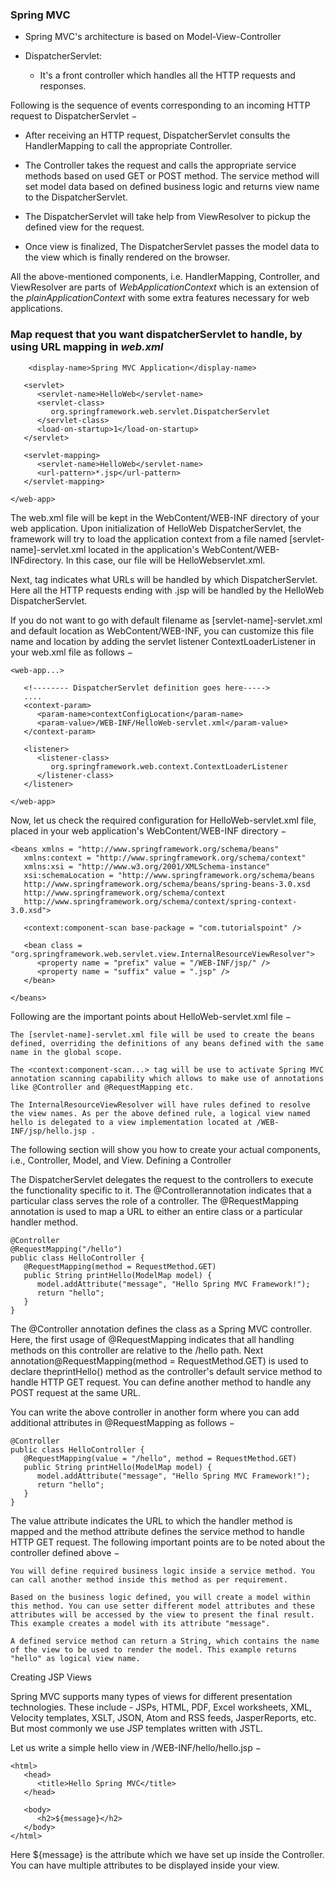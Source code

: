 ### Spring MVC 

* Spring MVC's architecture is based on Model-View-Controller

* DispatcherServlet:
    * It's a front controller which handles all the HTTP requests and responses.

Following is the sequence of events corresponding to an incoming HTTP request to DispatcherServlet −

*   After receiving an HTTP request, DispatcherServlet consults the HandlerMapping to call the appropriate Controller.

*   The Controller takes the request and calls the appropriate service methods based on used GET or POST method. The service method will set model data based on defined business logic and returns view name to the DispatcherServlet.

*   The DispatcherServlet will take help from ViewResolver to pickup the defined view for the request.

* Once view is finalized, The DispatcherServlet passes the model data to the view which is finally rendered on the browser.

All the above-mentioned components, i.e. HandlerMapping, Controller, and ViewResolver are parts of *WebApplicationContext* which is an extension of the *plainApplicationContext* with some extra features necessary for web applications.

### Map request that you want dispatcherServlet to handle, by using URL mapping in *web.xml*

```
    <display-name>Spring MVC Application</display-name>
   
   <servlet>
      <servlet-name>HelloWeb</servlet-name>
      <servlet-class>
         org.springframework.web.servlet.DispatcherServlet
      </servlet-class>
      <load-on-startup>1</load-on-startup>
   </servlet>

   <servlet-mapping>
      <servlet-name>HelloWeb</servlet-name>
      <url-pattern>*.jsp</url-pattern>
   </servlet-mapping>

</web-app>
```
The web.xml file will be kept in the WebContent/WEB-INF directory of your web application. Upon initialization of HelloWeb DispatcherServlet, the framework will try to load the application context from a file named [servlet-name]-servlet.xml located in the application's WebContent/WEB-INFdirectory. In this case, our file will be HelloWebservlet.xml.

Next, <servlet-mapping> tag indicates what URLs will be handled by which DispatcherServlet. Here all the HTTP requests ending with .jsp will be handled by the HelloWeb DispatcherServlet.

If you do not want to go with default filename as [servlet-name]-servlet.xml and default location as WebContent/WEB-INF, you can customize this file name and location by adding the servlet listener ContextLoaderListener in your web.xml file as follows −
```
<web-app...>

   <!-------- DispatcherServlet definition goes here----->
   ....
   <context-param>
      <param-name>contextConfigLocation</param-name>
      <param-value>/WEB-INF/HelloWeb-servlet.xml</param-value>
   </context-param>

   <listener>
      <listener-class>
         org.springframework.web.context.ContextLoaderListener
      </listener-class>
   </listener>
   
</web-app>
```
Now, let us check the required configuration for HelloWeb-servlet.xml file, placed in your web application's WebContent/WEB-INF directory −
```
<beans xmlns = "http://www.springframework.org/schema/beans"
   xmlns:context = "http://www.springframework.org/schema/context"
   xmlns:xsi = "http://www.w3.org/2001/XMLSchema-instance"
   xsi:schemaLocation = "http://www.springframework.org/schema/beans     
   http://www.springframework.org/schema/beans/spring-beans-3.0.xsd
   http://www.springframework.org/schema/context 
   http://www.springframework.org/schema/context/spring-context-3.0.xsd">

   <context:component-scan base-package = "com.tutorialspoint" />

   <bean class = "org.springframework.web.servlet.view.InternalResourceViewResolver">
      <property name = "prefix" value = "/WEB-INF/jsp/" />
      <property name = "suffix" value = ".jsp" />
   </bean>

</beans>
```
Following are the important points about HelloWeb-servlet.xml file −

    The [servlet-name]-servlet.xml file will be used to create the beans defined, overriding the definitions of any beans defined with the same name in the global scope.

    The <context:component-scan...> tag will be use to activate Spring MVC annotation scanning capability which allows to make use of annotations like @Controller and @RequestMapping etc.

    The InternalResourceViewResolver will have rules defined to resolve the view names. As per the above defined rule, a logical view named hello is delegated to a view implementation located at /WEB-INF/jsp/hello.jsp .

The following section will show you how to create your actual components, i.e., Controller, Model, and View.
Defining a Controller

The DispatcherServlet delegates the request to the controllers to execute the functionality specific to it. The @Controllerannotation indicates that a particular class serves the role of a controller. The @RequestMapping annotation is used to map a URL to either an entire class or a particular handler method.
```
@Controller
@RequestMapping("/hello")
public class HelloController { 
   @RequestMapping(method = RequestMethod.GET)
   public String printHello(ModelMap model) {
      model.addAttribute("message", "Hello Spring MVC Framework!");
      return "hello";
   }
}
```
The @Controller annotation defines the class as a Spring MVC controller. Here, the first usage of @RequestMapping indicates that all handling methods on this controller are relative to the /hello path. Next annotation@RequestMapping(method = RequestMethod.GET) is used to declare theprintHello() method as the controller's default service method to handle HTTP GET request. You can define another method to handle any POST request at the same URL.

You can write the above controller in another form where you can add additional attributes in @RequestMapping as follows −
```
@Controller
public class HelloController {
   @RequestMapping(value = "/hello", method = RequestMethod.GET)
   public String printHello(ModelMap model) {
      model.addAttribute("message", "Hello Spring MVC Framework!");
      return "hello";
   }
}
```

The value attribute indicates the URL to which the handler method is mapped and the method attribute defines the service method to handle HTTP GET request. The following important points are to be noted about the controller defined above −

    You will define required business logic inside a service method. You can call another method inside this method as per requirement.

    Based on the business logic defined, you will create a model within this method. You can use setter different model attributes and these attributes will be accessed by the view to present the final result. This example creates a model with its attribute "message".

    A defined service method can return a String, which contains the name of the view to be used to render the model. This example returns "hello" as logical view name.

Creating JSP Views

Spring MVC supports many types of views for different presentation technologies. These include - JSPs, HTML, PDF, Excel worksheets, XML, Velocity templates, XSLT, JSON, Atom and RSS feeds, JasperReports, etc. But most commonly we use JSP templates written with JSTL.

Let us write a simple hello view in /WEB-INF/hello/hello.jsp −
```
<html>
   <head>
      <title>Hello Spring MVC</title>
   </head>
   
   <body>
      <h2>${message}</h2>
   </body>
</html>
```

Here ${message} is the attribute which we have set up inside the Controller. You can have multiple attributes to be displayed inside your view.